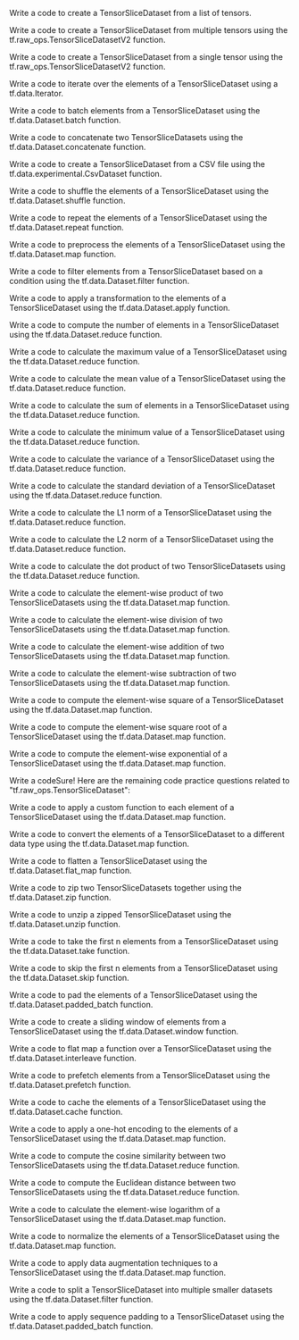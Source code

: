 Write a code to create a TensorSliceDataset from a list of tensors.

Write a code to create a TensorSliceDataset from multiple tensors using the tf.raw_ops.TensorSliceDatasetV2 function.

Write a code to create a TensorSliceDataset from a single tensor using the tf.raw_ops.TensorSliceDatasetV2 function.

Write a code to iterate over the elements of a TensorSliceDataset using a tf.data.Iterator.

Write a code to batch elements from a TensorSliceDataset using the tf.data.Dataset.batch function.

Write a code to concatenate two TensorSliceDatasets using the tf.data.Dataset.concatenate function.

Write a code to create a TensorSliceDataset from a CSV file using the tf.data.experimental.CsvDataset function.

Write a code to shuffle the elements of a TensorSliceDataset using the tf.data.Dataset.shuffle function.

Write a code to repeat the elements of a TensorSliceDataset using the tf.data.Dataset.repeat function.

Write a code to preprocess the elements of a TensorSliceDataset using the tf.data.Dataset.map function.

Write a code to filter elements from a TensorSliceDataset based on a condition using the tf.data.Dataset.filter function.

Write a code to apply a transformation to the elements of a TensorSliceDataset using the tf.data.Dataset.apply function.

Write a code to compute the number of elements in a TensorSliceDataset using the tf.data.Dataset.reduce function.

Write a code to calculate the maximum value of a TensorSliceDataset using the tf.data.Dataset.reduce function.

Write a code to calculate the mean value of a TensorSliceDataset using the tf.data.Dataset.reduce function.

Write a code to calculate the sum of elements in a TensorSliceDataset using the tf.data.Dataset.reduce function.

Write a code to calculate the minimum value of a TensorSliceDataset using the tf.data.Dataset.reduce function.

Write a code to calculate the variance of a TensorSliceDataset using the tf.data.Dataset.reduce function.

Write a code to calculate the standard deviation of a TensorSliceDataset using the tf.data.Dataset.reduce function.

Write a code to calculate the L1 norm of a TensorSliceDataset using the tf.data.Dataset.reduce function.

Write a code to calculate the L2 norm of a TensorSliceDataset using the tf.data.Dataset.reduce function.

Write a code to calculate the dot product of two TensorSliceDatasets using the tf.data.Dataset.reduce function.

Write a code to calculate the element-wise product of two TensorSliceDatasets using the tf.data.Dataset.map function.

Write a code to calculate the element-wise division of two TensorSliceDatasets using the tf.data.Dataset.map function.

Write a code to calculate the element-wise addition of two TensorSliceDatasets using the tf.data.Dataset.map function.

Write a code to calculate the element-wise subtraction of two TensorSliceDatasets using the tf.data.Dataset.map function.

Write a code to compute the element-wise square of a TensorSliceDataset using the tf.data.Dataset.map function.

Write a code to compute the element-wise square root of a TensorSliceDataset using the tf.data.Dataset.map function.

Write a code to compute the element-wise exponential of a TensorSliceDataset using the tf.data.Dataset.map function.

Write a codeSure! Here are the remaining code practice questions related to "tf.raw_ops.TensorSliceDataset":

Write a code to apply a custom function to each element of a TensorSliceDataset using the tf.data.Dataset.map function.

Write a code to convert the elements of a TensorSliceDataset to a different data type using the tf.data.Dataset.map function.

Write a code to flatten a TensorSliceDataset using the tf.data.Dataset.flat_map function.

Write a code to zip two TensorSliceDatasets together using the tf.data.Dataset.zip function.

Write a code to unzip a zipped TensorSliceDataset using the tf.data.Dataset.unzip function.

Write a code to take the first n elements from a TensorSliceDataset using the tf.data.Dataset.take function.

Write a code to skip the first n elements from a TensorSliceDataset using the tf.data.Dataset.skip function.

Write a code to pad the elements of a TensorSliceDataset using the tf.data.Dataset.padded_batch function.

Write a code to create a sliding window of elements from a TensorSliceDataset using the tf.data.Dataset.window function.

Write a code to flat map a function over a TensorSliceDataset using the tf.data.Dataset.interleave function.

Write a code to prefetch elements from a TensorSliceDataset using the tf.data.Dataset.prefetch function.

Write a code to cache the elements of a TensorSliceDataset using the tf.data.Dataset.cache function.

Write a code to apply a one-hot encoding to the elements of a TensorSliceDataset using the tf.data.Dataset.map function.

Write a code to compute the cosine similarity between two TensorSliceDatasets using the tf.data.Dataset.reduce function.

Write a code to compute the Euclidean distance between two TensorSliceDatasets using the tf.data.Dataset.reduce function.

Write a code to calculate the element-wise logarithm of a TensorSliceDataset using the tf.data.Dataset.map function.

Write a code to normalize the elements of a TensorSliceDataset using the tf.data.Dataset.map function.

Write a code to apply data augmentation techniques to a TensorSliceDataset using the tf.data.Dataset.map function.

Write a code to split a TensorSliceDataset into multiple smaller datasets using the tf.data.Dataset.filter function.

Write a code to apply sequence padding to a TensorSliceDataset using the tf.data.Dataset.padded_batch function.